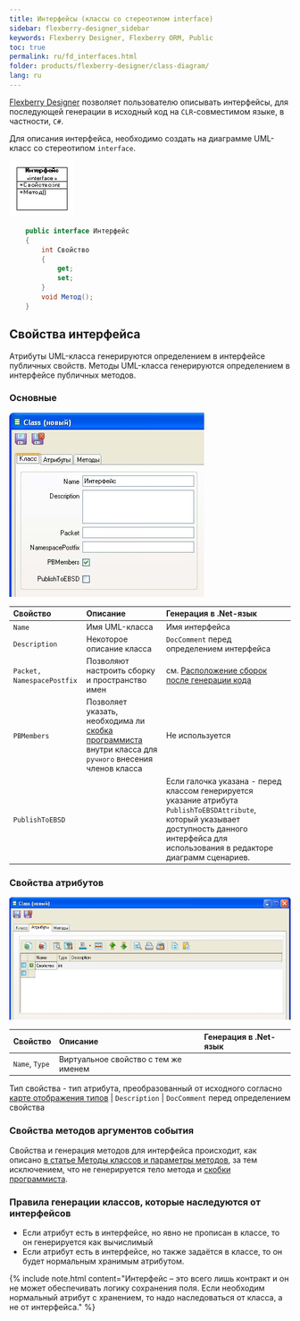 ```yaml
---
title: Интерфейсы (классы со стереотипом interface) 
sidebar: flexberry-designer_sidebar
keywords: Flexberry Designer, Flexberry ORM, Public
toc: true
permalink: ru/fd_interfaces.html
folder: products/flexberry-designer/class-diagram/
lang: ru
---
```


[Flexberry Designer](fd_landing_page.html) позволяет пользователю описывать интерфейсы, для последующей генерации в исходный код на `CLR`-совместимом языке, в частности, `C#`.

Для описания интерфейса, необходимо создать на диаграмме UML-класс со стереотипом `interface`.

![](/images/pages/products/flexberry-designer/class-diagram/interface.png)

```csharp
    public interface Интерфейс
    {
        int Свойство
        {
			get;
			set;
        }
        void Метод();
    }
```

## Свойства интерфейса

Атрибуты UML-класса генерируются определением в интерфейсе публичных свойств.
Методы UML-класса генерируются определением в интерфейсе публичных методов.

### Основные

![](/images/pages/products/flexberry-designer/class-diagram/interfaceprop1.jpg)

Свойство | Описание | Генерация в .Net-язык
:-------------------------|:----------------------------------|:---------------------------------------
`Name` | Имя UML-класса | Имя интерфейса
`Description` | Некоторое описание класса | `DocComment` перед определением интерфейса
`Packet, NamespacePostfix` | Позволяют настроить сборку и пространство имен | см. [Расположение сборок после генерации кода](fo_location-assembly-after-code-generation.html)
`PBMembers`| Позволяет указать, необходима ли [скобка программиста](fo_programmer-brackets.html) внутри класса для `ручного` внесения членов класса | Не используется
`PublishToEBSD` | | Если галочка указана - перед классом генерируется указание атрибута `PublishToEBSDAttribute`, который указывает доступность данного интерфейса для использования в редакторе диаграмм сценариев.

### Свойства атрибутов

![](/images/pages/products/flexberry-designer/class-diagram/interfaceprop2.jpg)

Свойство | Описание | Генерация в .Net-язык
:----------------|:------------------------------|:-----------------------------------
`Name`, `Type`| Виртуальное свойство с тем же именем
Тип свойства - тип атрибута, преобразованный от исходного согласно [карте отображения типов](fd_types-map.html)
| `Description` | `DocComment` перед определением свойства

### Свойства методов аргументов события

Свойства и генерация методов для интерфейса происходит, как описано [в статье Методы классов и параметры методов](fd_methods-parameters.html), за тем исключением, что не генерируется тело метода и [скобки программиста](fo_programmer-brackets.html).

### Правила генерации классов, которые наследуются от интерфейсов

* Если атрибут есть в интерфейсе, но явно не прописан в классе, то он генерируется как вычислимый
* Если атрибут есть в интерфейсе, но также задаётся в классе, то он будет нормальным хранимым атрибутом.

{% include note.html content="Интерфейс – это всего лишь контракт и он не может обеспечивать логику сохранения поля. Если необходим нормальный атрибут с хранением, то надо наследоваться от класса, а не от интерфейса." %}
